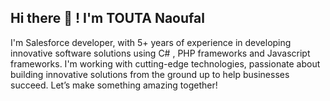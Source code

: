 ## Hi there :wave: ! I'm TOUTA Naoufal
I'm Salesforce developer, with 5+ years of experience in developing innovative software solutions using C# , PHP frameworks and Javascript frameworks. I'm working with cutting-edge technologies, passionate about building innovative solutions from the ground up to help businesses succeed. 
Let’s make something amazing together!

<!---
toutanaoufal/toutanaoufal is a ✨ special ✨ repository because its `README.md` (this file) appears on your GitHub profile.
You can click the Preview link to take a look at your changes.
--->
